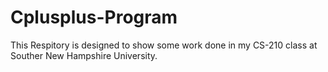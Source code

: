# Cplusplus-Program
This Respitory is designed to show some work done in my CS-210 class at Souther New Hampshire University.
